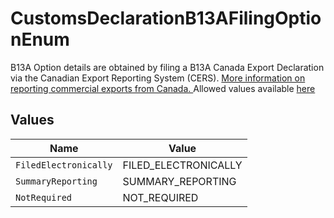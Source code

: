 # CustomsDeclarationB13AFilingOptionEnum

B13A Option details are obtained by filing a B13A Canada Export Declaration via the Canadian Export Reporting System (CERS). 
<a href="https://www.cbsa-asfc.gc.ca/services/export/guide-eng.html" target="_blank" rel="noopener noreferrer"> More information on reporting commercial exports from Canada. </a>
Allowed values available <a href="#tag/Customs-Declaration-B13A-Filing-Option">here</a>


## Values

| Name                  | Value                 |
| --------------------- | --------------------- |
| `FiledElectronically` | FILED_ELECTRONICALLY  |
| `SummaryReporting`    | SUMMARY_REPORTING     |
| `NotRequired`         | NOT_REQUIRED          |